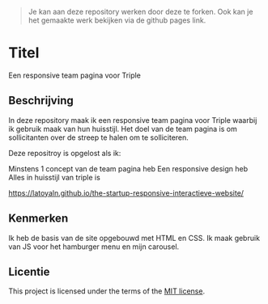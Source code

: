 > Je kan aan deze repository werken door deze te forken. Ook kan je het gemaakte werk bekijken via de github pages link.

# Titel
Een responsive team pagina voor Triple

## Beschrijving
In deze repository maak ik een responsive team pagina voor Triple waarbij ik gebruik maak van hun huisstijl.
Het doel van de team pagina is om sollicitanten over de streep te halen om te solliciteren.

Deze repositroy is opgelost als ik:

Minstens 1 concept van de team pagina heb
Een responsive design heb
Alles in huisstijl van triple is


https://latoyaln.github.io/the-startup-responsive-interactieve-website/

## Kenmerken
Ik heb de basis van de site opgebouwd met HTML en CSS. Ik maak gebruik van JS voor het hamburger menu en mijn carousel.

## Licentie

This project is licensed under the terms of the [MIT license](./LICENSE).

